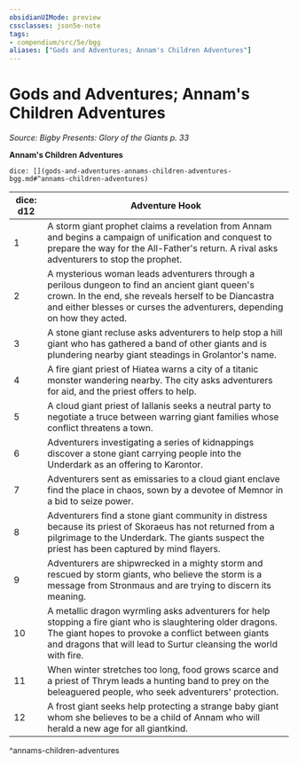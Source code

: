 ```yaml
---
obsidianUIMode: preview
cssclasses: json5e-note
tags:
- compendium/src/5e/bgg
aliases: ["Gods and Adventures; Annam's Children Adventures"]
---
```

# Gods and Adventures; Annam's Children Adventures
*Source: Bigby Presents: Glory of the Giants p. 33* 

**Annam's Children Adventures**

`dice: [](gods-and-adventures-annams-children-adventures-bgg.md#^annams-children-adventures)`

| dice: d12 | Adventure Hook |
|-----------|----------------|
| 1 | A storm giant prophet claims a revelation from Annam and begins a campaign of unification and conquest to prepare the way for the All-Father's return. A rival asks adventurers to stop the prophet. |
| 2 | A mysterious woman leads adventurers through a perilous dungeon to find an ancient giant queen's crown. In the end, she reveals herself to be Diancastra and either blesses or curses the adventurers, depending on how they acted. |
| 3 | A stone giant recluse asks adventurers to help stop a hill giant who has gathered a band of other giants and is plundering nearby giant steadings in Grolantor's name. |
| 4 | A fire giant priest of Hiatea warns a city of a titanic monster wandering nearby. The city asks adventurers for aid, and the priest offers to help. |
| 5 | A cloud giant priest of Iallanis seeks a neutral party to negotiate a truce between warring giant families whose conflict threatens a town. |
| 6 | Adventurers investigating a series of kidnappings discover a stone giant carrying people into the Underdark as an offering to Karontor. |
| 7 | Adventurers sent as emissaries to a cloud giant enclave find the place in chaos, sown by a devotee of Memnor in a bid to seize power. |
| 8 | Adventurers find a stone giant community in distress because its priest of Skoraeus has not returned from a pilgrimage to the Underdark. The giants suspect the priest has been captured by mind flayers. |
| 9 | Adventurers are shipwrecked in a mighty storm and rescued by storm giants, who believe the storm is a message from Stronmaus and are trying to discern its meaning. |
| 10 | A metallic dragon wyrmling asks adventurers for help stopping a fire giant who is slaughtering older dragons. The giant hopes to provoke a conflict between giants and dragons that will lead to Surtur cleansing the world with fire. |
| 11 | When winter stretches too long, food grows scarce and a priest of Thrym leads a hunting band to prey on the beleaguered people, who seek adventurers' protection. |
| 12 | A frost giant seeks help protecting a strange baby giant whom she believes to be a child of Annam who will herald a new age for all giantkind. |
^annams-children-adventures